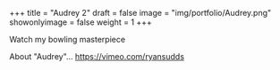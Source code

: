 +++
title = "Audrey 2"
draft = false
image = "img/portfolio/Audrey.png"
showonlyimage = false
weight = 1
+++

Watch my bowling masterpiece
<!--more-->

About "Audrey"...
https://vimeo.com/ryansudds
